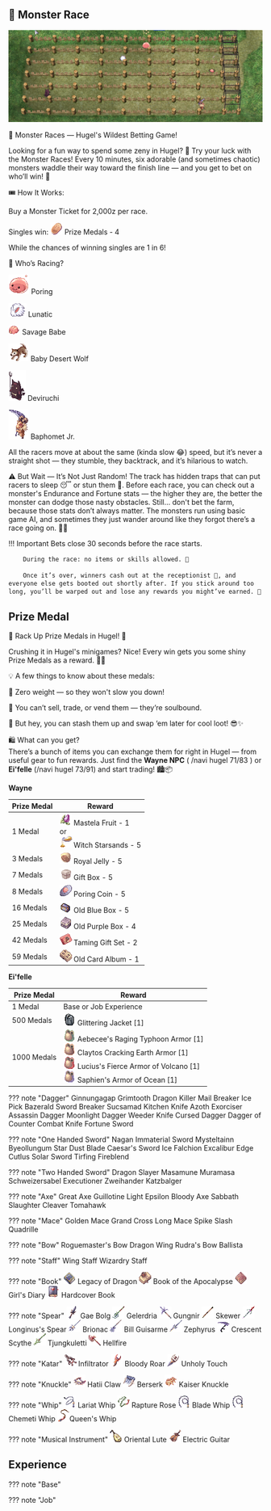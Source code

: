 ## 🏇 **Monster Race**
![Monster Race Logo](img/Hugel-Mini-Games/Monster-Race-Treck.png)

🐾 Monster Races — Hugel's Wildest Betting Game!

Looking for a fun way to spend some zeny in Hugel? 🎲 Try your luck with the Monster Races! Every 10 minutes, six adorable (and sometimes chaotic) monsters waddle their way toward the finish line — and you get to bet on who’ll win! 🏁

🎟️ How It Works:

Buy a Monster Ticket for 2,000z per race.

Singles win: ![Prize Medal](img/Hugel-Mini-Games/7515.gif) Prize Medals - 4

While the chances of winning singles are 1 in 6!

👾 Who’s Racing?

![Poring](img/Hugel-Mini-Games/1002.gif) Poring

![Lunatic](img/Hugel-Mini-Games/1063.gif) Lunatic

![Savage Babe](img/Hugel-Mini-Games/1727.gif) Savage Babe

![Baby Desert Wolf](img/Hugel-Mini-Games/1107.gif) Baby Desert Wolf

![Deviruchi](img/Hugel-Mini-Games/1109.gif) Deviruchi

![Baphomet Jr.](img/Hugel-Mini-Games/1101.gif) Baphomet Jr.

All the racers move at about the same (kinda slow 😂) speed, but it’s never a straight shot — they stumble, they backtrack, and it’s hilarious to watch.

⚠️ But Wait — It’s Not Just Random! The track has hidden traps that can put racers to sleep 😴 or stun them 💫. Before each race, you can check out a monster's Endurance and Fortune stats — the higher they are, the better the monster can dodge those nasty obstacles. Still... don't bet the farm, because those stats don’t always matter. The monsters run using basic game AI, and sometimes they just wander around like they forgot there’s a race going on. 🤷‍♂️

!!! Important
        Bets close 30 seconds before the race starts.

        During the race: no items or skills allowed. 🛑

        Once it’s over, winners cash out at the receptionist 🎁, and everyone else gets booted out shortly after. If you stick around too long, you’ll be warped out and lose any rewards you might’ve earned. 😬

## **Prize Medal**

🎉 Rack Up Prize Medals in Hugel! 🏅

Crushing it in Hugel's minigames? Nice! Every win gets you some shiny Prize Medals as a reward. 💪🎯

💡 A few things to know about these medals:

🎒 Zero weight — so they won't slow you down!

🚫 You can’t sell, trade, or vend them — they’re soulbound.

💾 But hey, you can stash them up and swap ‘em later for cool loot! 😎✨

🛍️ What can you get?  
There’s a bunch of items you can exchange them for right in Hugel — from useful gear to fun rewards. Just find the **Wayne NPC** ( /navi hugel 71/83 ) or **Ei'felle** (/navi hugel 73/91) and start trading! 🏙️📦

**Wayne**

| Prize Medal | Reward |
|--------|--------|
| 1 Medal | ![522](img/Hugel-Mini-Games/522.png) Mastela Fruit - 1<br> or<br> ![1061](img/Hugel-Mini-Games/1061.gif) Witch Starsands - 5 |
| 3 Medals  | ![526](img/Hugel-Mini-Games/526.png) Royal Jelly - 5 |
| 7 Medals  | ![644](img/Hugel-Mini-Games/644.gif) Gift Box - 5 |
| 8 Medals  | ![7539](img/Hugel-Mini-Games/7539_1.png) Poring Coin - 5 |
| 16 Medals | ![603](img/Hugel-Mini-Games/603.gif) Old Blue Box - 5 |
| 25 Medals | ![13610](img/Hugel-Mini-Games/13610.gif) Old Purple Box - 4 |
| 42 Medals | ![12105](img/Hugel-Mini-Games/12105.gif) Taming Gift Set - 2 |
| 59 Medals | ![616](img/Hugel-Mini-Games/616.gif) Old Card Album - 1 |

**Ei'felle**

| Prize Medal | Reward |
|--------|--------|
| 1 Medal    | Base or Job Experience |
| 500 Medals | ![2319](img/Hugel-Mini-Games/2319.png) Glittering Jacket [1] |
| 1000 Medals| ![2349](img/Hugel-Mini-Games/2349.png) Aebecee's Raging Typhoon Armor [1]<br> ![2351](img/Hugel-Mini-Games/2351.png) Claytos Cracking Earth Armor [1]<br> ![2345](img/Hugel-Mini-Games/2345.png) Lucius's Fierce Armor of Volcano [1]<br> ![2347](img/Hugel-Mini-Games/2347.png) Saphien's Armor of Ocean [1] |

??? note "Dagger"
    Ginnungagap
    Grimtooth
    Dragon Killer
    Mail Breaker
    Ice Pick
    Bazerald
    Sword Breaker
    Sucsamad
    Kitchen Knife
    Azoth
    Exorciser
    Assassin Dagger
    Moonlight Dagger
    Weeder Knife
    Cursed Dagger
    Dagger of Counter
    Combat Knife
    Fortune Sword

??? note "One Handed Sword"
    Nagan
    Immaterial Sword
    Mysteltainn
    Byeollungum
    Star Dust Blade
    Caesar's Sword
    Ice Falchion
    Excalibur
    Edge
    Cutlus
    Solar Sword
    Tirfing
    Fireblend

??? note "Two Handed Sword"
    Dragon Slayer
    Masamune
    Muramasa
    Schweizersabel
    Executioner
    Zweihander
    Katzbalger

??? note "Axe"
    Great Axe
    Guillotine
    Light Epsilon
    Bloody Axe
    Sabbath
    Slaughter
    Cleaver
    Tomahawk

??? note "Mace"
    Golden Mace
    Grand Cross
    Long Mace
    Spike
    Slash
    Quadrille

??? note "Bow"
    Roguemaster's Bow
    Dragon Wing
    Rudra's Bow
    Ballista

??? note "Staff"
    Wing Staff
    Wizardry Staff

??? note "Book"
    ![1559](img/Hugel-Mini-Games/1559.gif) Legacy of Dragon
    ![1557](img/Hugel-Mini-Games/1557.gif) Book of the Apocalypse
    ![1558](img/Hugel-Mini-Games/1558.gif) Girl's Diary
    ![1561](img/Hugel-Mini-Games/1561.gif) Hardcover Book

??? note "Spear"
    ![1474](img/Hugel-Mini-Games/1474.gif) Gae Bolg
    ![1414](img/Hugel-Mini-Games/1414.gif) Gelerdria
    ![1413](img/Hugel-Mini-Games/1413.gif) Gungnir
    ![1415](img/Hugel-Mini-Games/1415.gif) Skewer
    ![1469](img/Hugel-Mini-Games/1469.gif) Longinus's Spear
    ![1470](img/Hugel-Mini-Games/1470.gif) Brionac
    ![1467](img/Hugel-Mini-Games/1467.gif) Bill Guisarme
    ![1468](img/Hugel-Mini-Games/1468.gif) Zephyrus
    ![1466](img/Hugel-Mini-Games/1466.gif) Crescent Scythe
    ![1416](img/Hugel-Mini-Games/1416.gif) Tjungkuletti
    ![1471](img/Hugel-Mini-Games/1471.gif) Hellfire

??? note "Katar"
    ![1261](img/Hugel-Mini-Games/1261.gif) Infiltrator
    ![1265](img/Hugel-Mini-Games/1265.gif) Bloody Roar
    ![1263](img/Hugel-Mini-Games/1263.gif) Unholy Touch

??? note "Knuckle"
    ![1815](img/Hugel-Mini-Games/1815.gif) Hatii Claw
    ![1814](img/Hugel-Mini-Games/1814.gif) Berserk
    ![1813](img/Hugel-Mini-Games/1813.gif) Kaiser Knuckle

??? note "Whip"
    ![1962](img/Hugel-Mini-Games/1962.gif) Lariat Whip
    ![1963](img/Hugel-Mini-Games/1963.gif) Rapture Rose
    ![1969](img/Hugel-Mini-Games/1969.gif) Blade Whip
    ![1964](img/Hugel-Mini-Games/1964.gif) Chemeti Whip
    ![1970](img/Hugel-Mini-Games/1970.gif)Queen's Whip

??? note "Musical Instrument"
    ![1918](img/Hugel-Mini-Games/1918.gif) Oriental Lute
    ![1913](img/Hugel-Mini-Games/1913.gif) Electric Guitar

## Experience

??? note "Base"

??? note "Job"